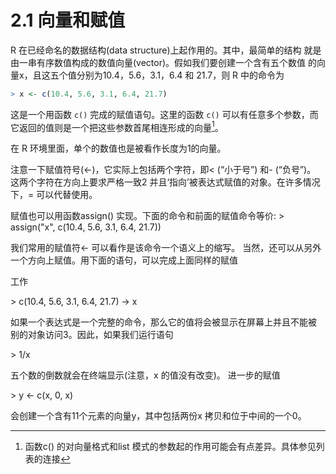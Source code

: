 # 2.1 向量和赋值

R 在已经命名的数据结构(data structure)上起作用的。其中，最简单的结构 就是由一串有序数值构成的数值向量(vector)。假如我们要创建一个含有五个数值 的向量x，且这五个值分别为10.4，5.6，3.1，6.4 和 21.7，则 R 中的命令为

```R
> x <- c(10.4, 5.6, 3.1, 6.4, 21.7)
```

这是一个用函数 `c()` 完成的赋值语句。这里的函数 `c()` 可以有任意多个参数，而它返回的值则是一个把这些参数首尾相连形成的向量[^1]。

在 R 环境里面，单个的数值也是被看作长度为1的向量。

注意一下赋值符号(<-)，它实际上包括两个字符，即< (“小于号”) 和- (“负号”)。 这两个字符在方向上要求严格一致2 并且‘指向’被表达式赋值的对象。在许多情况 下，= 可以代替使用。

赋值也可以用函数assign() 实现。下面的命令和前面的赋值命令等价: > assign("x", c(10.4, 5.6, 3.1, 6.4, 21.7))

我们常用的赋值符<- 可以看作是该命令一个语义上的缩写。 当然，还可以从另外一个方向上赋值。用下面的语句，可以完成上面同样的赋值

工作

\> c(10.4, 5.6, 3.1, 6.4, 21.7) -> x

如果一个表达式是一个完整的命令，那么它的值将会被显示在屏幕上并且不能被 别的对象访问3。因此，如果我们运行语句

\> 1/x

五个数的倒数就会在终端显示(注意，x 的值没有改变)。 进一步的赋值

\> y <- c(x, 0, x)

会创建一个含有11个元素的向量y，其中包括两份x 拷贝和位于中间的一个0。



[^1]:函数c() 的对向量格式和list 模式的参数起的作用可能会有点差异。具体参见列表的连接